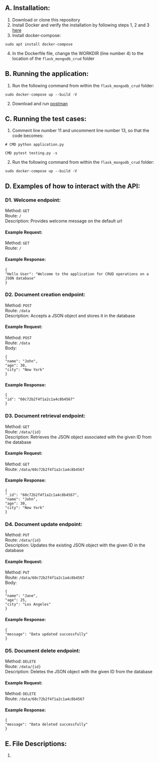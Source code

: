 ## A. Installation:

1. Download or clone this repository
2. Install Docker and verify the installation by following steps 1, 2 and 3 [here](https://docs.docker.com/engine/install/ubuntu/#install-using-the-repository)
3. Install docker-compose:
```
sudo apt install docker-compose
```
4. In the Dockerfile file, change the WORKDIR (line number 4) to the location of the `flask_mongodb_crud` folder

## B. Running the application:

1. Run the following command from within the `flask_mongodb_crud` folder:
```
sudo docker-compose up --build -V
```
2. Download and run [postman](https://www.postman.com/downloads/)

## C. Running the test cases:
1. Comment line number 11 and uncomment line number 13, so that the code becomes:
```
# CMD python application.py

CMD pytest testing.py -s
```
2. Run the following command from within the `flask_mongodb_crud` folder:
```
sudo docker-compose up --build -V
```

## D. Examples of how to interact with the API:
### D1. Welcome endpoint:
Method: `GET`   
Route: `/`   
Description: Provides welcome message on the default url

#### Example Request:
Method: `GET`   
Route: `/`

#### Example Response:
```
{
"Hello User": "Welcome to the application for CRUD operations on a JSON database"
}
```

### D2. Document creation endpoint:

Method: `POST`   
Route: `/data`   
Description: Accepts a JSON object and stores it in the database

#### Example Request:

Method: `POST`   
Route: `/data`   
Body:
```
{
"name": "John",
"age": 30,
"city": "New York"
}
```

#### Example Response:
```
{
"id": "60c72b2f4f1a2c1a4c8b4567"
}
```

### D3. Document retrieval endpoint:
Method: `GET`   
Route: `/data/{id}`   
Description: Retrieves the JSON object associated with the given ID from the database

#### Example Request:
Method: `GET`   
Route: `/data/60c72b2f4f1a2c1a4c8b4567`

#### Example Response:
```
{
"_id": "60c72b2f4f1a2c1a4c8b4567",
"name": "John",
"age": 30,
"city": "New York"
}
```

### D4. Document update endpoint:
Method: `PUT`   
Route: `/data/{id}`   
Description: Updates the existing JSON object with the given ID in the database

#### Example Request:
Method: `PUT`   
Route: `/data/60c72b2f4f1a2c1a4c8b4567`   
Body:
```
{
"name": "Jane",
"age": 25,
"city": "Los Angeles"
}
```

#### Example Response:
```
{
"message": "Data updated successfully"
}
```

### D5. Document delete endpoint:
Method: `DELETE`   
Route: `/data/{id}`   
Description: Deletes the JSON object with the given ID from the database

#### Example Request:
Method: `DELETE`   
Route: `/data/60c72b2f4f1a2c1a4c8b4567`

#### Example Response:
```
{
"message": "Data deleted successfully"
}
```

## E. File Descriptions:
1. 
